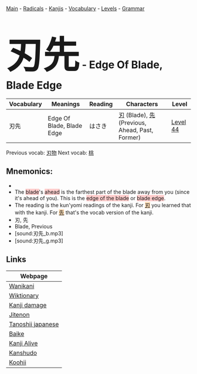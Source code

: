 <style> bigfont {font-size: 100px}</style>
[Main](../README.md) -
[Radicals](../radicals.md) -
[Kanjis](../kanjis.md) -
[Vocabulary](../vocabulary.md) -
[Levels](../levels.md) -
[Grammar](../grammar.md)
# <bigfont> 刃先</bigfont> - Edge Of Blade, Blade Edge 

| Vocabulary | Meanings | Reading | Characters | Level |
| --- | --- | --- | --- | --- |
| 刃先 | Edge Of Blade, Blade Edge | はさき |  [刃](../kanjis/刃.md) (Blade), [先](../kanjis/先.md) (Previous, Ahead, Past, Former) | [Level 44](../levels/wk_level44.md) |

Previous vocab: [刃物](刃物.md) Next vocab: [桃](桃.md) 

## Mnemonics:

* 
* The <span style="background-color:#ffcccb"> blade</span>'s <span style="background-color:#ffcccb"> ahead</span> is the farthest part of the blade away from you (since it's ahead of you). This is the <span style="background-color:#ffcccb"> edge of the blade</span> or <span style="background-color:#ffcccb"> blade edge</span>.
* The reading is the kun'yomi readings of the kanji. For <span style="background-color:#fed8b1"> [刃](https://jisho.org/search/刃)</span> you learned that with the kanji. For <span style="background-color:#fed8b1"> [先](https://jisho.org/search/先)</span> that's the vocab version of the kanji.
* 刃, 先
* Blade, Previous
* [sound:刃先_b.mp3]
* [sound:刃先_g.mp3]


## Links 

| Webpage |
| --- |
| [Wanikani          ](https://www.wanikani.com/kanji/刃先) |
| [Wiktionary        ](https://en.wiktionary.org/wiki/刃先) |
| [Kanji damage      ](http://www.kanjidamage.com/kanji/search?utf8=✓&q=刃先) |
| [Jitenon           ](https://jitenon.com/kanji/刃先) |
| [Tanoshii japanese ](https://www.tanoshiijapanese.com/dictionary/kanji.cfm?k=刃先) |
| [Baike             ](https://baike.baidu.com/item/刃先) |
| [Kanji Alive       ](https://app.kanjialive.com/刃先) |
| [Kanshudo          ](https://www.kanshudo.com/searchmn?q=刃先) |
| [Koohii            ](https://kanji.koohii.com/study/kanji/刃先) |
